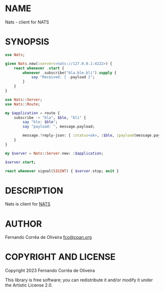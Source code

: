 NAME
====

Nats - client for NATS

SYNOPSIS
========

```raku
use Nats;

given Nats.new(:servers<nats://127.0.0.1:4222>) {
    react whenever .start {
        whenever .subscribe("bla.ble.bli").supply {
            say "Received: { .payload }";
        }
    }
}
```

```raku
use Nats::Server;
use Nats::Route;

my $application = route {
    subscribe -> "bla", $ble, "bli" {
        say "ble: $ble";
        say "payload: ", message.payload;

        message.?reply-json: { :status<ok>, :$ble, :payload(message.payload) };
    }
}

my $server = Nats::Server.new: :$application;

$server.start;

react whenever signal(SIGINT) { $server.stop; exit }
```

DESCRIPTION
===========

Nats is client for [NATS](http://nats.io)

AUTHOR
======

Fernando Corrêa de Oliveira <fco@cpan.org>

COPYRIGHT AND LICENSE
=====================

Copyright 2023 Fernando Corrêa de Oliveira

This library is free software; you can redistribute it and/or modify it under the Artistic License 2.0.

